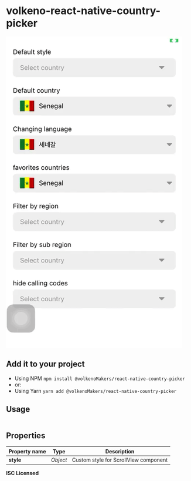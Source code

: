 # volkeno-react-native-country-picker

![Usage](https://raw.githubusercontent.com/VolkenoMakers/react-native-country-picker/files/demo.gif)

## Add it to your project

- Using NPM
  `npm install @volkenoMakers/react-native-country-picker`
- or:
- Using Yarn
  `yarn add @volkenoMakers/react-native-country-picker`

## Usage

```javascript

```

## Properties

| Property name | Type     | Description                           |
| ------------- | -------- | ------------------------------------- |
| **style**     | _Object_ | Custom style for ScrollView component |

**ISC Licensed**
